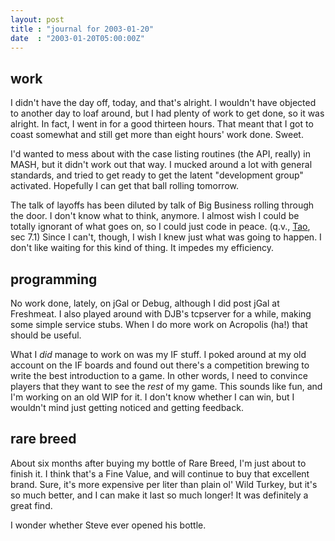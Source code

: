 ```yaml
---
layout: post
title : "journal for 2003-01-20"
date  : "2003-01-20T05:00:00Z"
---
```

## work

I didn't have the day off, today, and that's alright.  I wouldn't have objected to another day to loaf around, but I had plenty of work to get done, so it was alright.  In fact, I went in for a good thirteen hours.  That meant that I got to coast somewhat and still get more than eight hours' work done.  Sweet.

I'd wanted to mess about with the case listing routines (the API, really) in MASH, but it didn't work out that way.  I mucked around a lot with general standards, and tried to get ready to get the latent "development group" activated.  Hopefully I can get that ball rolling tomorrow.

The talk of layoffs has been diluted by talk of Big Business rolling through the door.  I don't know what to think, anymore.  I almost wish I could be totally ignorant of what goes on, so I could just code in peace.  (q.v., <a href='http://www.manxome.org/tao/'>Tao</a>, sec 7.1</a>)  Since I can't, though, I wish I knew just what was going to happen.  I don't like waiting for this kind of thing.  It impedes my efficiency.

## programming

No work done, lately, on jGal or Debug, although I did post jGal at Freshmeat. I also played around with DJB's tcpserver for a while, making some simple service stubs.  When I do more work on Acropolis (ha!) that should be useful.

What I <em>did</em> manage to work on was my IF stuff.  I poked around at my old account on the IF boards and found out there's a competition brewing to write the best introduction to a game.  In other words, I need to convince players that they want to see the <em>rest</em> of my game.  This sounds like fun, and I'm working on an old WIP for it.  I don't know whether I can win, but I wouldn't mind just getting noticed and getting feedback.

## rare breed

About six months after buying my bottle of Rare Breed, I'm just about to finish it.  I think that's a Fine Value, and will continue to buy that excellent brand.  Sure, it's more expensive per liter than plain ol' Wild Turkey, but it's so much better, and I can make it last so much longer!  It was definitely a great find.

I wonder whether Steve ever opened his bottle.


